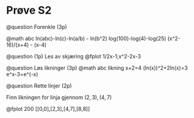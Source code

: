 # Prøve S2

@question Forenkle (3p)

@math abc
ln(abc)-ln(c)-ln(a/b) - ln(b^2)
log(100)-log(4)-log(25)
(x^2-16)/(x+4) - (x-4)

@question (1p)
Les av skjæring
@fplot
1/2x-1;x^2-2x-3

@question Løs likninger (3p)
@math abc likning
x+2=4
(ln(x))^2+2ln(x)=3
e^x-3=e^(-x)

@question Rette linjer (2p)

Finn likningen for linja gjennom $(2,3),(4,7)$

@fplot 200
[[0,0],[2,3],[4,7],[8,8]]
